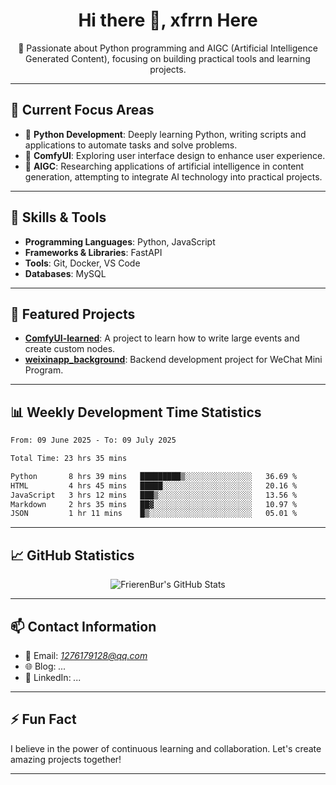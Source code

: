 <h1 align="center">Hi there 👋, xfrrn Here</h1>

<p align="center">
  🎯 Passionate about Python programming and AIGC (Artificial Intelligence Generated Content), focusing on building practical tools and learning projects.
</p>

---

## 🧠 Current Focus Areas

- 🐍 **Python Development**: Deeply learning Python, writing scripts and applications to automate tasks and solve problems.
- 🧩 **ComfyUI**: Exploring user interface design to enhance user experience.
- 🤖 **AIGC**: Researching applications of artificial intelligence in content generation, attempting to integrate AI technology into practical projects.

---

## 🔧 Skills & Tools

- **Programming Languages**: Python, JavaScript
- **Frameworks & Libraries**: FastAPI
- **Tools**: Git, Docker, VS Code
- **Databases**: MySQL

---

## 📂 Featured Projects

- [**ComfyUI-learned**](https://github.com/FrierenBur/ComfyUI-learned): A project to learn how to write large events and create custom nodes.
- [**weixinapp_background**](https://github.com/FrierenBur/weixinapp_background): Backend development project for WeChat Mini Program.

---

## 📊 Weekly Development Time Statistics
<!--START_SECTION:waka-->

```txt
From: 09 June 2025 - To: 09 July 2025

Total Time: 23 hrs 35 mins

Python       8 hrs 39 mins   █████████▒░░░░░░░░░░░░░░░   36.69 %
HTML         4 hrs 45 mins   █████░░░░░░░░░░░░░░░░░░░░   20.16 %
JavaScript   3 hrs 12 mins   ███▒░░░░░░░░░░░░░░░░░░░░░   13.56 %
Markdown     2 hrs 35 mins   ██▓░░░░░░░░░░░░░░░░░░░░░░   10.97 %
JSON         1 hr 11 mins    █▒░░░░░░░░░░░░░░░░░░░░░░░   05.01 %
```

<!--END_SECTION:waka-->



---

## 📈 GitHub Statistics

<p align="center">
  <img src="https://github-readme-stats.vercel.app/api?username=FrierenBur&show_icons=true&theme=radical" alt="FrierenBur's GitHub Stats" />
</p>

---

## 📫 Contact Information

- 📧 Email: *1276179128@qq.com*
- 🌐 Blog: *...*
- 💼 LinkedIn: *...*

---

## ⚡ Fun Fact

I believe in the power of continuous learning and collaboration. Let's create amazing projects together!

---

